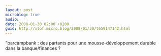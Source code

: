 ```yaml
---
layout: post
microblog: true
audio: 
date: 2008-01-30 02:00 +0200
guid: http://xtof.micro.blog/2008/01/30/t659147142.html
---
```

"barcampbank : des partants pour une mousse-développement durable dans la banque/finances ?

